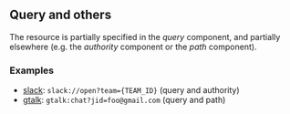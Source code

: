 <!--
SPDX-FileCopyrightText: 2021 Andre 'Staltz' Medeiros

SPDX-License-Identifier: CC-BY-4.0
-->

## Query and others

The resource is partially specified in the *query* component, and partially elsewhere (e.g. the *authority* component or the *path* component).

### Examples

- [slack](../references/slack.md): `slack://open?team={TEAM_ID}` (query and authority)
- [gtalk](../references/gtalk.md): `gtalk:chat?jid=foo@gmail.com` (query and path)
